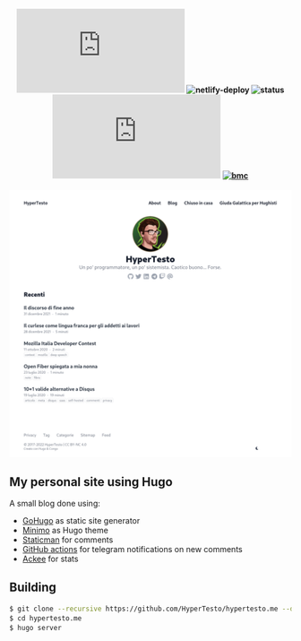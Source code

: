 <h4 align="center">

![last-commit](https://img.shields.io/github/last-commit/hypertesto/hypertesto.me)
![netlify-deploy](https://img.shields.io/netlify/25cdd3fd-ba3e-425f-bc9e-ced23c58524d)
![status](https://img.shields.io/website?down_color=red&down_message=offline&up_color=green&up_message=online&url=https%3A%2F%2Fwww.hypertesto.me)
[![Mozilla HTTP Observatory Grade](https://img.shields.io/mozilla-observatory/grade-score/hypertesto.me)](https://developer.mozilla.org/en-US/observatory/analyze?host=www.hypertesto.me)
[![bmc](https://img.shields.io/badge/buy%20me%20a%20coffee-donate-yellow.svg)](https://www.buymeacoffee.com/hypertesto)

</h4>

![Homepage](/static/home_screenshot.png)

## My personal site using Hugo

A small blog done using:

* [GoHugo](https://gohugo.io/) as static site generator
* [Minimo](https://github.com/MunifTanjim/minimo) as Hugo theme
* [Staticman](https://staticman.net/) for comments
* [GitHub actions](https://github.com/features/actions) for telegram notifications on new comments
* [Ackee](https://github.com/electerious/Ackee) for stats


## Building

```bash
$ git clone --recursive https://github.com/HyperTesto/hypertesto.me --depth=1
$ cd hypertesto.me
$ hugo server
```
